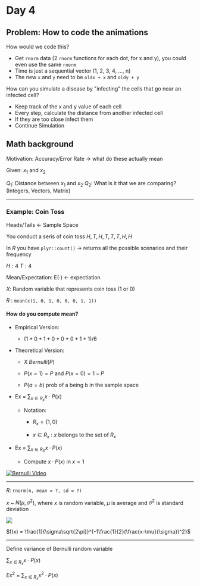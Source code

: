 # Day 4

## Problem: How to code the animations

How would we code this?

- Get `rnorm` data (2 `rnorm` functions for each dot, for x and y), you could even use the same `rnorm`
- Time is just a sequential vector (1, 2, 3, 4, ..., n)
- The new `x` and `y` need to be `oldx + x` and `oldy + y`

How can you simulate a disease by "infecting" the cells that go near an infected cell?

- Keep track of the x and y value of each cell
- Every step, calculate the distance from another infected cell
- If they are too close infect them
- Continue Simulation

## Math background

Motivation: Accuracy/Error Rate -> what do these actually mean

Given: $x_1$ and $x_2$

$Q_1$: Distance between $x_1$ and $x_2$
$Q_2$: What is it that we are comparing? (Integers, Vectors, Matrix)

------

### Example: Coin Toss

Heads/Tails <- Sample Space

You conduct a seris of coin toss ${H, T, H, T, T, T, H, H}$

In $R$ you have `plyr::count()` -> returns all the possible scenarios and their frequency

$H: 4$
$T: 4$

Mean/Expectation: E($\cdot$) <- expectiation

$X$: Random variable that represents coin toss (1 or 0)

$R$ : `mean(c(1, 0, 1, 0, 0, 0, 1, 1))`

#### How do you compute mean?

- Empirical Version:
  
  - $(1 + 0 + 1+ 0 + 0 + 0 + 1 + 1)/6$

- Theoretical Version:
  
  - $X ~ Bernulli(P)$
  
  - $P(x = 1) = P$ and $P(x = 0) = 1- P$
  
  - $P(a = b)$  prob of a being b in the sample space

- Ex = $\sum_{x\in R_x} x \cdot P(x)$
  
  - Notation:
    
    - $R_x = \{1, 0\}$
    
    - $x \in R_x$ : $x$ belongs to the set of $R_x$

- Ex = $\sum_{x \in R_X} x \cdot P(x)$
  
  - Compute $x \cdot P(x)$ in $x = 1$ 

[![Bernulli Video](https://img.youtube.com/vi/bT1p5tJwn_0/0.jpg)](https://www.youtube.com/watch?v=bT1p5tJwn_0 "Bernulli Distribution Explained")

----

$R$: `rnorm(n, mean = ?, sd = ?)`

$x$ ~ $N(\mu, \sigma^2)$, where $x$ is random variable, $\mu$ is average and $\sigma^2$ is standard deviation

![](/home/ferry/.var/app/com.github.marktext.marktext/config/marktext/images/2021-07-01-10-55-55-image.png)

$f(x) = \frac{1}{\sigma\sqrt{2\pi}}^{-1\frac{1}{2}(\frac{x-\mu}{\sigma})^2}$

-----

Define variance of Bernulli random variable

$\sum_{x\in R_x} x \cdot P(x)$

$Ex^2$ = $\sum_{x\in R_x} x^2 \cdot P(x)$
